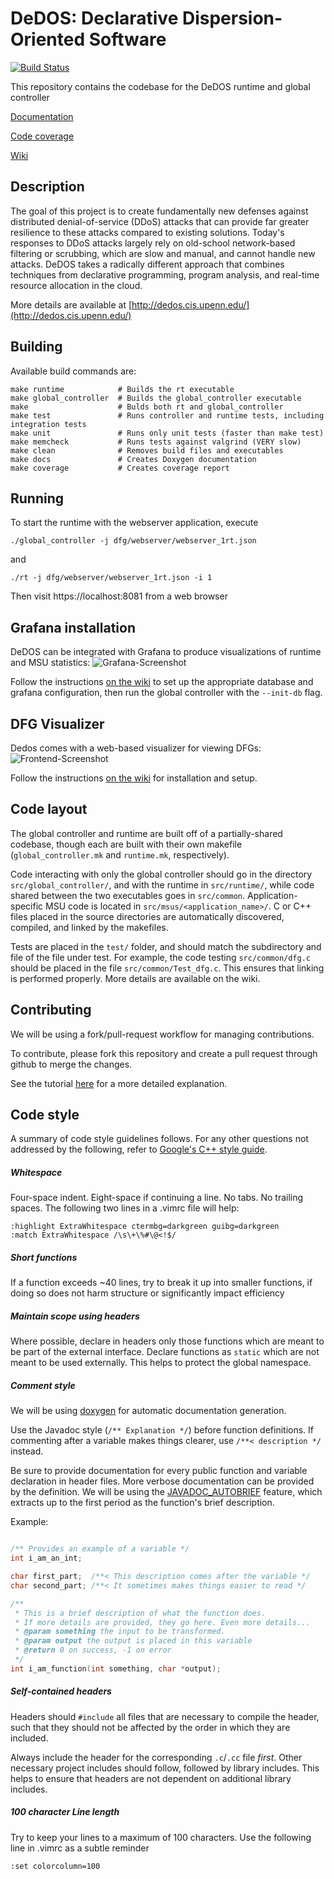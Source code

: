# DeDOS: Declarative Dispersion-Oriented Software

[![Build Status](https://travis-ci.org/dedos-project/DeDOS.svg?branch=master)](https://travis-ci.org/dedos-project/DeDOS)

This repository contains the codebase for the DeDOS runtime and global controller

[Documentation](https://dedos-project.github.io/DeDOS/docs/)

[Code coverage](https://dedos-project.github.io/DeDOS/coverage/)

[Wiki](https://github.com/dedos-project/DeDOS/wiki)

## Description

The goal of this project is to create fundamentally new defenses against distributed
denial-of-service (DDoS) attacks that can provide far greater resilience to these attacks
compared to existing solutions. Today's responses to DDoS attacks largely rely on old-school
network-based filtering or scrubbing, which are slow and manual, and cannot handle new attacks.
DeDOS takes a radically different approach that combines techniques from declarative programming,
program analysis, and real-time resource allocation in the cloud.

More details are available at [http://dedos.cis.upenn.edu/](http://dedos.cis.upenn.edu/)

## Building
Available build commands are:
```shell
make runtime            # Builds the rt executable
make global_controller  # Builds the global_controller executable
make                    # Bulds both rt and global_controller
make test               # Runs controller and runtime tests, including integration tests
make unit               # Runs only unit tests (faster than make test)
make memcheck           # Runs tests against valgrind (VERY slow)
make clean              # Removes build files and executables
make docs               # Creates Doxygen documentation
make coverage           # Creates coverage report
```

## Running
To start the runtime with the webserver application, execute
```shell
./global_controller -j dfg/webserver/webserver_1rt.json
```
and
```shell
./rt -j dfg/webserver/webserver_1rt.json -i 1
```
Then visit https://localhost:8081 from a web browser

## Grafana installation
DeDOS can be integrated with Grafana to produce visualizations of runtime and MSU statistics:
![Grafana-Screenshot](https://raw.githubusercontent.com/wiki/dedos-project/DeDOS/grafana_screenshot.png)

Follow the instructions [on the wiki](https://github.com/dedos-project/DeDOS/wiki/Database-Configuration)
to set up the appropriate database and grafana configuration, then run
the global controller with the `--init-db` flag.

## DFG Visualizer
Dedos comes with a web-based visualizer for viewing DFGs:
![Frontend-Screenshot](https://raw.githubusercontent.com/wiki/dedos-project/DeDOS/frontend_screenshot.png)

Follow the instructions [on the wiki](https://github.com/dedos-project/DeDOS/wiki/dedos-frontend)
for installation and setup.

## Code layout
The global controller and runtime are built off of a partially-shared codebase, though each
are built with their own makefile (`global_controller.mk` and `runtime.mk`, respectively).

Code interacting with only the global controller should go in the directory
`src/global_controller/`, and with the runtime in `src/runtime/`, while code shared
between the two executables goes in `src/common`. Application-specific MSU code is located
in `src/msus/<application_name>/`. C or C++ files placed in the source directories are
automatically discovered, compiled, and linked by the makefiles.

Tests are placed in the `test/` folder, and should match the subdirectory and file of the
file under test. For example, the code testing `src/common/dfg.c` should be placed in the file
`src/common/Test_dfg.c`. This ensures that linking is performed properly. More details are
available on the wiki.

## Contributing

We will be using a fork/pull-request workflow for managing contributions.

To contribute, please fork this repository and create a pull request through github
to merge the changes.

See the tutorial [here](https://www.atlassian.com/git/tutorials/comparing-workflows/forking-workflow)
for a more detailed explanation.


## Code style

A summary of code style guidelines follows. For any other questions not
addressed by the following, refer to
[Google's C++ style guide](https://google.github.io/styleguide/cppguide.html).

##### Whitespace
Four-space indent. Eight-space if continuing a line. No tabs. No trailing spaces.
The following two lines in a .vimrc file will help:
```vim
:highlight ExtraWhitespace ctermbg=darkgreen guibg=darkgreen
:match ExtraWhitespace /\s\+\%#\@<!$/
```

##### Short functions
If a function exceeds ~40 lines, try to break it up into smaller functions,
if doing so does not harm structure or significantly impact efficiency

##### Maintain scope using headers
Where possible, declare in headers only those functions which are meant to be
part of the external interface. Declare functions as `static` which are not meant to be used
externally. This helps to protect the global namespace.

##### Comment style
We will be using
[doxygen](https://www.stack.nl/~dimitri/doxygen/manual/docblocks.html)
for automatic documentation generation.

Use the Javadoc style (`/** Explanation */`) before function definitions.
If commenting after a variable makes things clearer, use
`/**< description */` instead.

Be sure to provide documentation for every public function and variable
declaration in header files.
More verbose documentation can be provided by the definition. We will be using
the
[JAVADOC_AUTOBRIEF](https://www.stack.nl/~dimitri/doxygen/manual/config.html#cfg_javadoc_autobrief)
feature, which extracts up to the first period as the function's brief description.

Example:

```c

/** Provides an example of a variable */
int i_am_an_int;

char first_part;  /**< This description comes after the variable */
char second_part; /**< It sometimes makes things easier to read */

/**
 * This is a brief description of what the function does.
 * If more details are provided, they go here. Even more details...
 * @param something the input to be transformed.
 * @param output the output is placed in this variable
 * @return 0 on success, -1 on error
 */
int i_am_function(int something, char *output);
```

##### Self-contained headers
Headers should `#include` all files that are necessary to compile the header,
such that they should not be affected by the order in which they are included.

Always include the header for the corresponding `.c`/`.cc` file _first_. Other
necessary project includes should follow, followed by library includes. This helps
to ensure that headers are not dependent on additional library includes.

##### 100 character Line length
Try to keep your lines to a maximum of 100 characters. Use the following line
in .vimrc as a subtle reminder
```vim
:set colorcolumn=100
```

